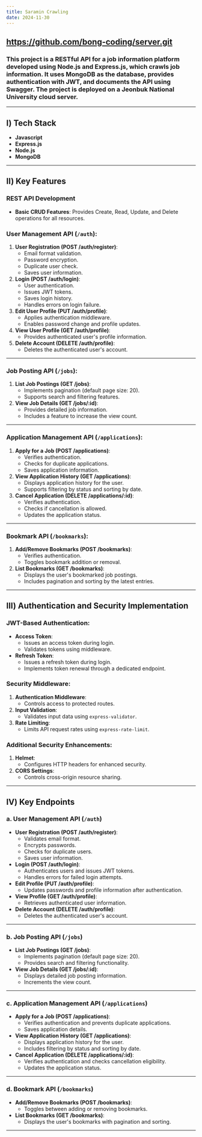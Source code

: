 ```yaml
---
title: Saramin Crawling
date: 2024-11-30
---
```


## https://github.com/bong-coding/server.git

### This project is a RESTful API for a job information platform developed using **Node.js** and **Express.js**, which crawls job information. It uses **MongoDB** as the database, provides authentication with **JWT**, and documents the API using **Swagger**. The project is deployed on a Jeonbuk National University cloud server.

---

## Ⅰ) Tech Stack

- **Javascript**
- **Express.js**
- **Node.js**
- **MongoDB**

---

## Ⅱ) Key Features

### REST API Development
- **Basic CRUD Features**: Provides Create, Read, Update, and Delete operations for all resources.

### User Management API (`/auth`):
1. **User Registration (POST /auth/register)**:
   - Email format validation.
   - Password encryption.
   - Duplicate user check.
   - Saves user information.
2. **Login (POST /auth/login)**:
   - User authentication.
   - Issues JWT tokens.
   - Saves login history.
   - Handles errors on login failure.
3. **Edit User Profile (PUT /auth/profile)**:
   - Applies authentication middleware.
   - Enables password change and profile updates.
4. **View User Profile (GET /auth/profile)**:
   - Provides authenticated user's profile information.
5. **Delete Account (DELETE /auth/profile)**:
   - Deletes the authenticated user's account.

---

### Job Posting API (`/jobs`):
1. **List Job Postings (GET /jobs)**:
   - Implements pagination (default page size: 20).
   - Supports search and filtering features.
2. **View Job Details (GET /jobs/:id)**:
   - Provides detailed job information.
   - Includes a feature to increase the view count.

---

### Application Management API (`/applications`):
1. **Apply for a Job (POST /applications)**:
   - Verifies authentication.
   - Checks for duplicate applications.
   - Saves application information.
2. **View Application History (GET /applications)**:
   - Displays application history for the user.
   - Supports filtering by status and sorting by date.
3. **Cancel Application (DELETE /applications/:id)**:
   - Verifies authentication.
   - Checks if cancellation is allowed.
   - Updates the application status.

---

### Bookmark API (`/bookmarks`):
1. **Add/Remove Bookmarks (POST /bookmarks)**:
   - Verifies authentication.
   - Toggles bookmark addition or removal.
2. **List Bookmarks (GET /bookmarks)**:
   - Displays the user's bookmarked job postings.
   - Includes pagination and sorting by the latest entries.

---

## Ⅲ) Authentication and Security Implementation

### JWT-Based Authentication:
- **Access Token**:
  - Issues an access token during login.
  - Validates tokens using middleware.
- **Refresh Token**:
  - Issues a refresh token during login.
  - Implements token renewal through a dedicated endpoint.

### Security Middleware:
1. **Authentication Middleware**:
   - Controls access to protected routes.
2. **Input Validation**:
   - Validates input data using `express-validator`.
3. **Rate Limiting**:
   - Limits API request rates using `express-rate-limit`.

### Additional Security Enhancements:
1. **Helmet**:
   - Configures HTTP headers for enhanced security.
2. **CORS Settings**:
   - Controls cross-origin resource sharing.

---

## Ⅳ) Key Endpoints

### a. User Management API (`/auth`)
- **User Registration (POST /auth/register)**:
  - Validates email format.
  - Encrypts passwords.
  - Checks for duplicate users.
  - Saves user information.
- **Login (POST /auth/login)**:
  - Authenticates users and issues JWT tokens.
  - Handles errors for failed login attempts.
- **Edit Profile (PUT /auth/profile)**:
  - Updates passwords and profile information after authentication.
- **View Profile (GET /auth/profile)**:
  - Retrieves authenticated user information.
- **Delete Account (DELETE /auth/profile)**:
  - Deletes the authenticated user's account.

---

### b. Job Posting API (`/jobs`)
- **List Job Postings (GET /jobs)**:
  - Implements pagination (default page size: 20).
  - Provides search and filtering functionality.
- **View Job Details (GET /jobs/:id)**:
  - Displays detailed job posting information.
  - Increments the view count.

---

### c. Application Management API (`/applications`)
- **Apply for a Job (POST /applications)**:
  - Verifies authentication and prevents duplicate applications.
  - Saves application details.
- **View Application History (GET /applications)**:
  - Displays application history for the user.
  - Includes filtering by status and sorting by date.
- **Cancel Application (DELETE /applications/:id)**:
  - Verifies authentication and checks cancellation eligibility.
  - Updates the application status.

---

### d. Bookmark API (`/bookmarks`)
- **Add/Remove Bookmarks (POST /bookmarks)**:
  - Toggles between adding or removing bookmarks.
- **List Bookmarks (GET /bookmarks)**:
  - Displays the user's bookmarks with pagination and sorting.

--- 